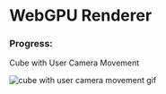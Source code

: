 # WebGPU Renderer

### Progress:

Cube with User Camera Movement

![cube with user camera movement gif](https://github.com/tscritch/rust-webgpu-renderer/tree/master/screenshots/cube_move.gif)